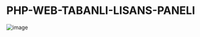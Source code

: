 # PHP-WEB-TABANLI-LISANS-PANELI
 ![image](https://github.com/Shoven20/PHP-WEB-TABANLI-LISANS-PANELI/assets/88746889/0073926c-12c6-4b26-95fe-ec09bcf6bfdf)
